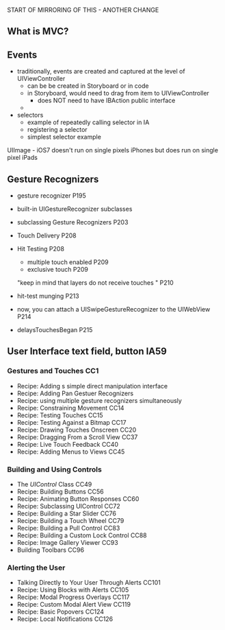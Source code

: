 

START OF MIRRORING OF THIS - ANOTHER CHANGE

## What is MVC?

## Events
  - traditionally, events are created and captured at the level of UIViewController
     - can be be created in Storyboard or in code
     - in Storyboard, would need to drag from item to UIViewController
        - does NOT need to have IBAction public interface
     - 
  - selectors
     - example of repeatedly calling selector in IA
     - registering a selector
     - simplest selector example   


UIImage - iOS7 doesn't run on single pixels iPhones but does run on single pixel iPads


## Gesture Recognizers
* gesture recognizer P195
* built-in UIGestureRecognizer subclasses 
* subclassing Gesture Recognizers P203
* Touch Delivery P208
* Hit Testing P208
   * multiple touch enabled P209
   * exclusive touch P209
   
   "keep in mind that layers do not receive touches " P210
   
* hit-test munging P213
* now, you can attach a UISwipeGestureRecognizer to the UIWebView P214
* delaysTouchesBegan P215   


## User Interface text field, button IA59  
### Gestures and Touches CC1
  - Recipe: Adding s simple direct manipulation interface
  - Recipe: Adding Pan Gestuer Recognizers
  - Recipe: using multiple gesture recognizers simultaneously
  - Recipe: Constraining Movement CC14
  - Recipe: Testing Touches CC15
  - Recipe: Testing Against a Bitmap CC17
  - Recipe: Drawing Touches Onscreen CC20
  - Recipe: Dragging From a Scroll View CC37
  - Recipe: Live Touch Feedback CC40
  - Recipe: Adding Menus to Views CC45
  
### Building and Using Controls 
  - The *UIControl* Class CC49
  - Recipe: Building Buttons CC56
  - Recipe: Animating Button Responses CC60
  - Recipe: Subclassing UIControl CC72
  - Recipe: Building a Star Slider CC76
  - Recipe: Building a Touch Wheel CC79
  - Recipe: Building a Pull Control CC83
  - Recipe: Building a Custom Lock Control CC88
  - Recipe: Image Gallery Viewer CC93
  - Building Toolbars CC96
  
### Alerting the User 
  - Talking Directly to Your User Through Alerts CC101
  - Recipe: Using Blocks with Alerts CC105
  - Recipe: Modal Progress Overlays CC117
  - Recipe: Custom Modal Alert View CC119
  - Recipe: Basic Popovers CC124
  - Recipe: Local Notifications CC126    

